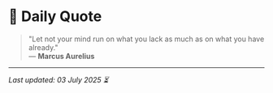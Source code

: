 # 📜 Daily Quote

> "Let not your mind run on what you lack as much as on what you have already."  
> — **Marcus Aurelius**

---

_Last updated: 03 July 2025 ⏳_

